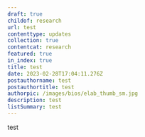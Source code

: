 ```yaml
---
draft: true
childof: research
url: test
contenttype: updates
collection: true
contentcat: research
featured: true
in_index: true
title: test
date: 2023-02-28T17:04:11.276Z
postauthorname: test
postauthortitle: test
authorpic: /images/bios/elab_thumb_sm.jpg
description: test
listSummary: test
---
```

test